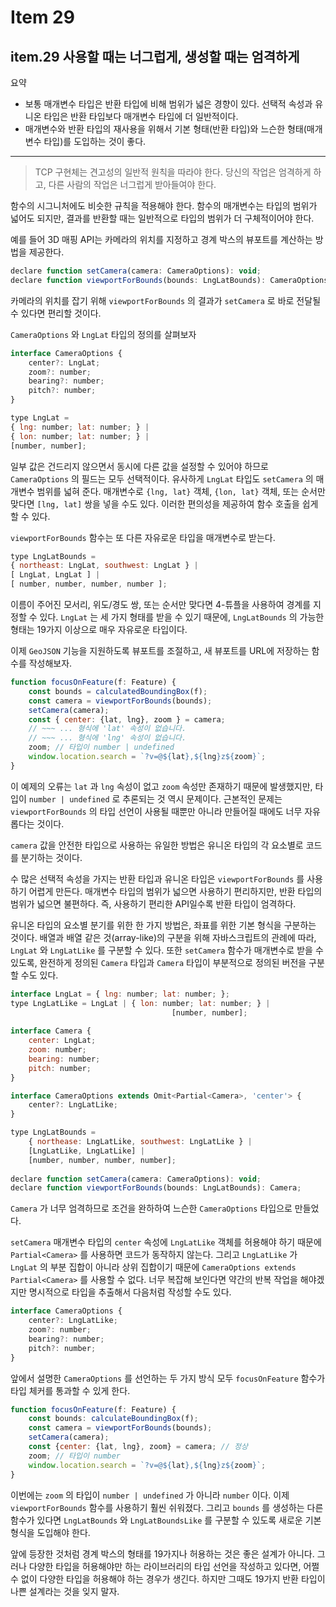 # Item 29

## item.29 사용할 때는 너그럽게, 생성할 때는 엄격하게

요약

- 보통 매개변수 타입은 반환 타입에 비해 범위가 넓은 경향이 있다. 선택적 속성과 유니온 타입은 반환 타입보다 매개변수 타입에 더 일반적이다.
- 매개변수와 반환 타입의 재사용을 위해서 기본 형태(반환 타입)와 느슨한 형태(매개변수 타입)를 도입하는 것이 좋다.

---

> TCP 구현체는 견고성의 일반적 원칙을 따라야 한다. 당신의 작업은 엄격하게 하고, 다른 사람의 작업은 너그럽게 받아들여야 한다.
> 

함수의 시그니처에도 비슷한 규칙을 적용해야 한다. 함수의 매개변수는 타입의 범위가 넓어도 되지만, 결과를 반환할 때는 일반적으로 타입의 범위가 더 구체적이어야 한다.

예를 들어 3D 매핑 API는 카메라의 위치를 지정하고 경계 박스의 뷰포트를 계산하는 방법을 제공한다.

```jsx
declare function setCamera(camera: CameraOptions): void;
declare function viewportForBounds(bounds: LngLatBounds): CameraOptions;
```

카메라의 위치를 잡기 위해 `viewportForBounds` 의 결과가 `setCamera` 로 바로 전달될 수 있다면 편리할 것이다.

`CameraOptions` 와 `LngLat` 타입의 정의를 살펴보자

```jsx
interface CameraOptions {
	center?: LngLat;
	zoom?: number;
	bearing?: number;
	pitch?: number;
}

type LngLat =
{ lng: number; lat: number; } |
{ lon: number; lat: number; } |
[number, number];
```

일부 값은 건드리지 않으면서 동시에 다른 값을 설정할 수 있어야 하므로 `CameraOptions` 의 필드는 모두 선택적이다. 유사하게 `LngLat` 타입도 `setCamera` 의 매개변수 범위를 넓혀 준다. 매개변수로 `{lng, lat}` 객체, `{lon, lat}` 객체, 또는 순서만 맞다면 `[lng, lat]` 쌍을 넣을 수도 있다. 이러한 편의성을 제공하여 함수 호출을 쉽게 할 수 있다.

`viewportForBounds` 함수는 또 다른 자유로운 타입을 매개변수로 받는다.

```jsx
type LngLatBounds = 
{ northeast: LngLat, southwest: LngLat } |
[ LngLat, LngLat ] |
[ number, number, number, number ];
```

이름이 주어진 모서리, 위도/경도 쌍, 또는 순서만 맞다면 4-튜플을 사용하여 경계를 지정할 수 있다. `LngLat` 는 세 가지 형태를 받을 수 있기 때문에, `LngLatBounds` 의 가능한 형태는 19가지 이상으로 매우 자유로운 타입이다.

이제 `GeoJSON` 기능을 지원하도록 뷰포트를 조절하고, 새 뷰포트를 URL에 저장하는 함수를 작성해보자.

```jsx
function focusOnFeature(f: Feature) {
	const bounds = calculatedBoundingBox(f);
	const camera = viewportForBounds(bounds);
	setCamera(camera);
	const { center: {lat, lng}, zoom } = camera;
	// ~~~ ... 형식에 'lat' 속성이 없습니다.
	// ~~~ ... 형식에 'lng' 속성이 없습니다.
	zoom; // 타입이 number | undefined
	window.location.search = `?v=@${lat},${lng}z${zoom}`;
}
```

이 예제의 오류는 `lat` 과 `lng` 속성이 없고 `zoom` 속성만 존재하기 때문에 발생했지만, 타입이 `number | undefined` 로 추론되는 것 역시 문제이다. 근본적인 문제는 `viewportForBounds` 의 타입 선언이 사용될 때뿐만 아니라 만들어질 때에도 너무 자유롭다는 것이다.

`camera` 값을 안전한 타입으로 사용하는 유일한 방법은 유니온 타입의 각 요소별로 코드를 분기하는 것이다.

수 많은 선택적 속성을 가지는 반환 타입과 유니온 타입은 `viewportForBounds` 를 사용하기 어렵게 만든다. 매개변수 타입의 범위가 넓으면 사용하기 편리하지만, 반환 타입의 범위가 넓으면 불편하다. 즉, 사용하기 편리한 API일수록 반환 타입이 엄격하다.

유니온 타입의 요소별 분기를 위한 한 가지 방법은, 좌표를 위한 기본 형식을 구분하는 것이다. 배열과 배열 같은 것(array-like)의 구분을 위해 자바스크립트의 관례에 따라, `LngLat` 와 `LngLatLike` 를 구분할 수 있다. 또한 `setCamera` 함수가 매개변수로 받을 수 있도록, 완전하게 정의된 `Camera` 타입과 `Camera` 타입이 부분적으로 정의된 버전을 구분할 수도 있다.

```jsx
interface LngLat = { lng: number; lat: number; };
type LngLatLike = LngLat | { lon: number; lat: number; } |
									[number, number];
									
interface Camera {
	center: LngLat;
	zoom: number;
	bearing: number;
	pitch: number;
}

interface CameraOptions extends Omit<Partial<Camera>, 'center'> {
	center?: LngLatLike;
}

type LngLatBounds = 
	{ northease: LngLatLike, southwest: LngLatLike } |
	[LngLatLike, LngLatLike] |
	[number, number, number, number];
	
declare function setCamera(camera: CameraOptions): void;
declare function viewportForBounds(bounds: LngLatBounds): Camera;
```

`Camera` 가 너무 엄격하므로 조건을 완하하여 느슨한 `CameraOptions` 타입으로 만들었다.

`setCamera` 매개변수 타입의 `center` 속성에 `LngLatLike` 객체를 허용해야 하기 때문에 `Partial<Camera>` 를 사용하면 코드가 동작하지 않는다. 그리고 `LngLatLike` 가 `LngLat` 의 부분 집합이 아니라 상위 집합이기 때문에 `CameraOptions extends Partial<Camera>` 를 사용할 수 없다. 너무 복잡해 보인다면 약간의 반복 작업을 해야겠지만 명시적으로 타입을 추출해서 다음처럼 작성할 수도 있다.

```jsx
interface CameraOptions {
	center?: LngLatLike;
	zoom?: number;
	bearing?: number;
	pitch?: number;
}
```

앞에서 설명한 `CameraOptions` 를 선언하는 두 가지 방식 모두 `focusOnFeature` 함수가 타입 체커를 통과할 수 있게 한다.

```jsx
function focusOnFeature(f: Feature) {
	const bounds: calculateBoundingBox(f);
	const camera = viewportForBounds(bounds);
	setCamera(camera);
	const {center: {lat, lng}, zoom} = camera; // 정상
	zoom; // 타입이 number
	window.location.search = `?v=@${lat},${lng}z${zoom}`;
}
```

이번에는 `zoom` 의 타입이 `number | undefined` 가 아니라 `number`  이다. 이제 `viewportForBounds` 함수를 사용하기 훨씬 쉬워졌다. 그리고 `bounds` 를 생성하는 다른 함수가 있다면 `LngLatBounds` 와 `LngLatBoundsLike` 를 구분할 수 있도록 새로운 기본 형식을 도입해야 한다.

앞에 등장한 것처럼 경계 박스의 형태를 19가지나 허용하는 것은 좋은 설계가 아니다. 그러나 다양한 타입을 허용해야만 하는 라이브러리의 타입 선언을 작성하고 있다면, 어쩔 수 없이 다양한 타입을 허용해야 하는 경우가 생긴다. 하지만 그때도 19가지 반환 타입이 나쁜 설계라는 것을 잊지 말자.
